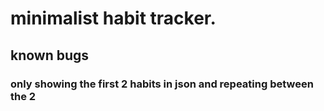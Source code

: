 # minimalist habit tracker.

## known bugs

### only showing the first 2 habits in json and repeating between the 2